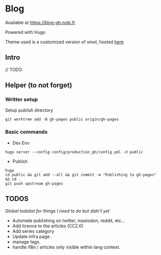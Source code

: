 # Blog 

Available at https://blog-gh.noki.fr

Powered with Hugo

Theme used is a customized version of smol, hosted [here](https://github.com/NokiDev/blog_theme)

## Intro

// TODO

## Helper (to not forget)

### Writter setup 

Setup publish directory
```
git worktree add -B gh-pages public origin/gh-pages
```


### Basic commands

- Dev Env

```
hugo server --config config/production_gh/config.yml -d public
```


- Publish 
```
hugo
cd public && git add --all && git commit -m "Publishing to gh-pages" && cd .
git push upstream gh-pages
```


## TODOS

*Global todolist for things I need to do but didn't yet*

- Automate publishing on twitter, mastodon, reddit, etc...
- Add licence to the articles (CC2.0)
- Add series category
- Update infra page.
- manage tags.
- handle i18n / articles only visible within lang context. 

